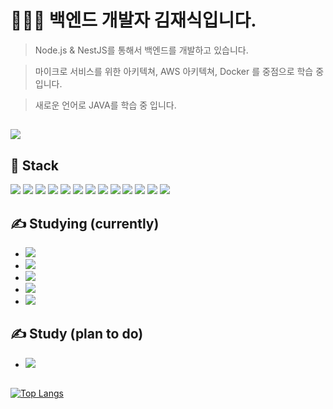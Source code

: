 # 👨🏽‍💻 백엔드 개발자 김재식입니다.

> Node.js & NestJS를 통해서 백엔드를 개발하고 있습니다.

> 마이크로 서비스를 위한 아키텍쳐, AWS 아키텍쳐, Docker 를 중점으로 학습 중 입니다. 

> 새로운 언어로 JAVA를 학습 중 입니다.
## <a href="https://jaesiki.notion.site/064b20e88c7d49d788ade76431775168" target="_blank"><img src="https://img.shields.io/badge/My Blog (click!)-000000?style=for-the-badge&logo=Notion&logoColor=white"/></a>

## 💪 Stack

<img src="https://img.shields.io/badge/JavaScript-F7DF1E?style=flat-square&logo=JavaScript&logoColor=white"/> <img src="https://img.shields.io/badge/Node.js-339933?style=flat-square&logo=Node.js&logoColor=white"/> <img src="https://img.shields.io/badge/NestJS-E0234E?style=flat-square&logo=NestJS&logoColor=white"/> <img src="https://img.shields.io/badge/Socket.io-010101?style=flat-square&logo=Socket.io&logoColor=white"/> <img src="https://img.shields.io/badge/MySQL-4479A1?style=flat-square&logo=MySQL&logoColor=white"/> <img src="https://img.shields.io/badge/Sequelize-52B0E7?style=flat-square&logo=Sequelize&logoColor=white"/> <img src="https://img.shields.io/badge/JWT-000000?style=flat-square&logo=JSON Web Tokens&logoColor=white"/> <img src="https://img.shields.io/badge/AWS EC2-232F3E?style=flat-square&logo=Amazon AWS&logoColor=white"/> <img src="https://img.shields.io/badge/AWS RDS-232F3E?style=flat-square&logo=Amazon AWS&logoColor=white"/> <img src="https://img.shields.io/badge/AWS CodePipeline-232F3E?style=flat-square&logo=Amazon AWS&logoColor=white"/> <img src="https://img.shields.io/badge/AWS Route 53-232F3E?style=flat-square&logo=Amazon AWS&logoColor=white"/> <img src="https://img.shields.io/badge/AWS SES-232F3E?style=flat-square&logo=Amazon AWS&logoColor=white"/> <img src="https://img.shields.io/badge/AWS Lambda-232F3E?style=flat-square&logo=Amazon AWS&logoColor=white"/>

## ✍️ Studying (currently)

- <img src="https://img.shields.io/badge/Docker-2496ED?style=flat-square&logo=Docker&logoColor=white"/>
- <img src="https://img.shields.io/badge/AWS ECS-232F3E?style=flat-square&logo=Amazon AWS&logoColor=white"/>
- <img src="https://img.shields.io/badge/GraphQL-E10098?style=flat-square&logo=GraphQL&logoColor=white"/>
- <img src="https://img.shields.io/badge/Jest-C21325?style=flat-square&logo=Jest&logoColor=white"/>
- <img src="https://img.shields.io/badge/JAVA-007396?style=flat-square&logo=java&logoColor=white">
## ✍️ Study (plan to do)

- <img src="https://img.shields.io/badge/MongoDB-47A248?style=flat-square&logo=MongoDB&logoColor=white"/>

##
[![Top Langs](https://github-readme-stats.vercel.app/api/top-langs/?username=jsjsjskjs&layout=compact)](https://github.com/anuraghazra/github-readme-stats)

<!--
**jsjsjskjs/jsjsjskjs** is a ✨ _special_ ✨ repository because its `README.md` (this file) appears on your GitHub profile.

Here are some ideas to get you started:

- 🔭 I’m currently working on ...
- 🌱 I’m currently learning ...
- 👯 I’m looking to collaborate on ...
- 🤔 I’m looking for help with ...
- 💬 Ask me about ...
- 📫 How to reach me: ...
- 😄 Pronouns: ...
- ⚡ Fun fact: ...
-->
